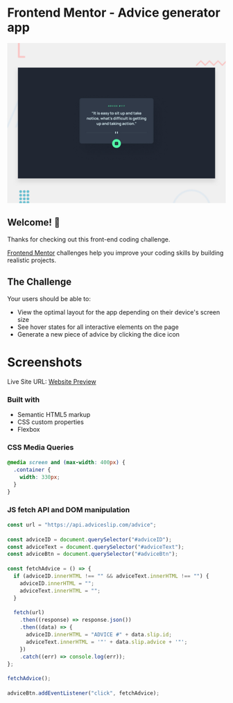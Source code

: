 # Frontend Mentor - Advice generator app

![Design preview for the Advice generator app coding challenge](./design/desktop-preview.jpg)

## Welcome! 👋

Thanks for checking out this front-end coding challenge.

[Frontend Mentor](https://www.frontendmentor.io) challenges help you improve your coding skills by building realistic projects.

## The Challenge

Your users should be able to:

- View the optimal layout for the app depending on their device's screen size
- See hover states for all interactive elements on the page
- Generate a new piece of advice by clicking the dice icon

# Screenshots

Live Site URL: [Website Preview]()

### Built with

- Semantic HTML5 markup
- CSS custom properties
- Flexbox

### CSS Media Queries

```css
@media screen and (max-width: 400px) {
  .container {
    width: 330px;
  }
}
```

### JS fetch API and DOM manipulation

```js
const url = "https://api.adviceslip.com/advice";

const adviceID = document.querySelector("#adviceID");
const adviceText = document.querySelector("#adviceText");
const adviceBtn = document.querySelector("#adviceBtn");

const fetchAdvice = () => {
  if (adviceID.innerHTML !== "" && adviceText.innerHTML !== "") {
    adviceID.innerHTML = "";
    adviceText.innerHTML = "";
  }

  fetch(url)
    .then((response) => response.json())
    .then((data) => {
      adviceID.innerHTML = "ADVICE #" + data.slip.id;
      adviceText.innerHTML = '"' + data.slip.advice + '"';
    })
    .catch((err) => console.log(err));
};

fetchAdvice();

adviceBtn.addEventListener("click", fetchAdvice);
```

